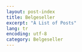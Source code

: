 ```yaml
---
layout: post-index
title: Belgeseller
excerpt: "A List of Posts"
lang: tr
encoding: utf-8
category: Belgeseller
---
```

